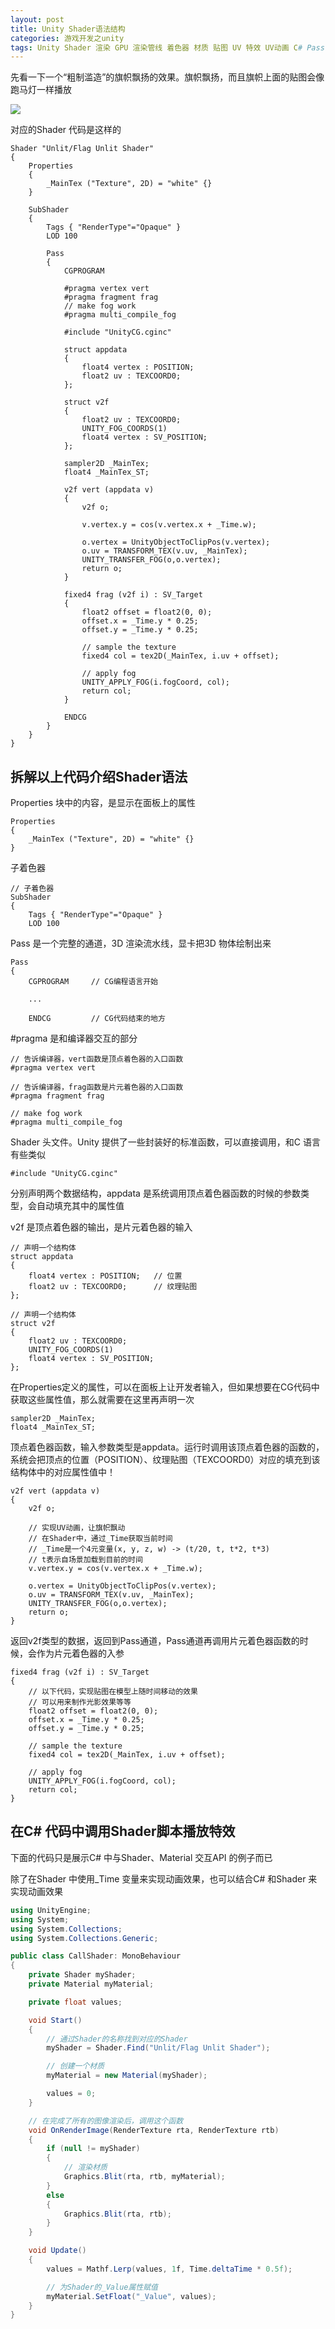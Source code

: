 ```yaml
---
layout: post
title: Unity Shader语法结构
categories: 游戏开发之unity
tags: Unity Shader 渲染 GPU 渲染管线 着色器 材质 贴图 UV 特效 UV动画 C# Pass 动画 
---
```


先看一下一个“粗制滥造”的旗帜飘扬的效果。旗帜飘扬，而且旗帜上面的贴图会像跑马灯一样播放

![](../media/image/2020-04-06/01.gif)

对应的Shader 代码是这样的

```shader
Shader "Unlit/Flag Unlit Shader"
{
    Properties
    {
        _MainTex ("Texture", 2D) = "white" {}
    }

    SubShader
    {
        Tags { "RenderType"="Opaque" }
        LOD 100

        Pass
        {
            CGPROGRAM

            #pragma vertex vert
            #pragma fragment frag
            // make fog work
            #pragma multi_compile_fog

            #include "UnityCG.cginc"

            struct appdata
            {
                float4 vertex : POSITION;
                float2 uv : TEXCOORD0;
            };

            struct v2f
            {
                float2 uv : TEXCOORD0;
                UNITY_FOG_COORDS(1)
                float4 vertex : SV_POSITION;
            };

            sampler2D _MainTex;
            float4 _MainTex_ST;

            v2f vert (appdata v)
            {
                v2f o;

                v.vertex.y = cos(v.vertex.x + _Time.w);

                o.vertex = UnityObjectToClipPos(v.vertex);
                o.uv = TRANSFORM_TEX(v.uv, _MainTex);
                UNITY_TRANSFER_FOG(o,o.vertex);
                return o;
            }

            fixed4 frag (v2f i) : SV_Target
            {
                float2 offset = float2(0, 0);
                offset.x = _Time.y * 0.25;
                offset.y = _Time.y * 0.25;

                // sample the texture
                fixed4 col = tex2D(_MainTex, i.uv + offset);

                // apply fog
                UNITY_APPLY_FOG(i.fogCoord, col);
                return col;
            }

            ENDCG
        }
    }
}
```

## 拆解以上代码介绍Shader语法

Properties 块中的内容，是显示在面板上的属性

```shader
Properties
{
    _MainTex ("Texture", 2D) = "white" {}
}
```

子着色器

```shader
// 子着色器
SubShader
{
    Tags { "RenderType"="Opaque" }
    LOD 100
```

Pass 是一个完整的通道，3D 渲染流水线，显卡把3D 物体绘制出来

```
Pass
{
    CGPROGRAM     // CG编程语言开始

    ...

    ENDCG         // CG代码结束的地方
```

#pragma 是和编译器交互的部分

```shader
// 告诉编译器，vert函数是顶点着色器的入口函数
#pragma vertex vert

// 告诉编译器，frag函数是片元着色器的入口函数
#pragma fragment frag

// make fog work
#pragma multi_compile_fog
```

Shader 头文件。Unity 提供了一些封装好的标准函数，可以直接调用，和C 语言有些类似

```shader
#include "UnityCG.cginc"
```

分别声明两个数据结构，appdata 是系统调用顶点着色器函数的时候的参数类型，会自动填充其中的属性值

v2f 是顶点着色器的输出，是片元着色器的输入

```shader
// 声明一个结构体
struct appdata
{
    float4 vertex : POSITION;   // 位置
    float2 uv : TEXCOORD0;      // 纹理贴图
};

// 声明一个结构体
struct v2f
{
    float2 uv : TEXCOORD0;
    UNITY_FOG_COORDS(1)
    float4 vertex : SV_POSITION;
};
```

在Properties定义的属性，可以在面板上让开发者输入，但如果想要在CG代码中获取这些属性值，那么就需要在这里再声明一次

```shader
sampler2D _MainTex;
float4 _MainTex_ST;
```

顶点着色器函数，输入参数类型是appdata。运行时调用该顶点着色器的函数的，系统会把顶点的位置（POSITION）、纹理贴图（TEXCOORD0）对应的填充到该结构体中的对应属性值中！

```
v2f vert (appdata v)
{
    v2f o;

    // 实现UV动画，让旗帜飘动
    // 在Shader中，通过_Time获取当前时间
    // _Time是一个4元变量(x, y, z, w) -> (t/20, t, t*2, t*3)
    // t表示自场景加载到目前的时间
    v.vertex.y = cos(v.vertex.x + _Time.w);

    o.vertex = UnityObjectToClipPos(v.vertex);
    o.uv = TRANSFORM_TEX(v.uv, _MainTex);
    UNITY_TRANSFER_FOG(o,o.vertex);
    return o;
}
```

返回v2f类型的数据，返回到Pass通道，Pass通道再调用片元着色器函数的时候，会作为片元着色器的入参

```shader
fixed4 frag (v2f i) : SV_Target
{
    // 以下代码，实现贴图在模型上随时间移动的效果
    // 可以用来制作光影效果等等
    float2 offset = float2(0, 0);
    offset.x = _Time.y * 0.25;
    offset.y = _Time.y * 0.25;

    // sample the texture
    fixed4 col = tex2D(_MainTex, i.uv + offset);

    // apply fog
    UNITY_APPLY_FOG(i.fogCoord, col);
    return col;
}
```

## 在C# 代码中调用Shader脚本播放特效

下面的代码只是展示C# 中与Shader、Material 交互API 的例子而已

除了在Shader 中使用\_Time 变量来实现动画效果，也可以结合C# 和Shader 来实现动画效果

```c#
using UnityEngine;
using System;
using System.Collections;
using System.Collections.Generic;

public class CallShader: MonoBehaviour
{
    private Shader myShader;
    private Material myMaterial;

    private float values;

    void Start()
    {
        // 通过Shader的名称找到对应的Shader
        myShader = Shader.Find("Unlit/Flag Unlit Shader");

        // 创建一个材质
        myMaterial = new Material(myShader);

        values = 0;
    }

    // 在完成了所有的图像渲染后，调用这个函数
    void OnRenderImage(RenderTexture rta, RenderTexture rtb)
    {
        if (null != myShader)
        {
            // 渲染材质
            Graphics.Blit(rta, rtb, myMaterial);
        }
        else 
        {
            Graphics.Blit(rta, rtb);
        }
    }

    void Update()
    {
        values = Mathf.Lerp(values, 1f, Time.deltaTime * 0.5f);

        // 为Shader的_Value属性赋值
        myMaterial.SetFloat("_Value", values);
    }
}
```
